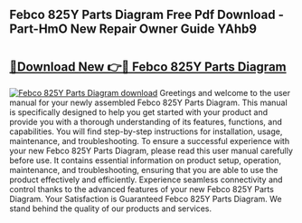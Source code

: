## Febco 825Y Parts Diagram Free Pdf Download - Part-HmO New Repair Owner Guide YAhb9

# <h2><a href="http://dfq5op.blite.top/?on=Febco+825Y+Parts+Diagram">🔗Download New 👉🔴 Febco 825Y Parts Diagram</a></h2>

[![Febco 825Y Parts Diagram download](https://i.imgur.com/lujVjoI.png)](http://dfq5op.blite.top/?on=Febco+825Y+Parts+Diagram)
Greetings and welcome to the user manual for your newly assembled Febco 825Y Parts Diagram. This manual is specifically designed to help you get started with your product and provide you with a thorough understanding of its features, functions, and capabilities. You will find step-by-step instructions for installation, usage, maintenance, and troubleshooting. To ensure a successful experience with your new Febco 825Y Parts Diagram, please read this user manual carefully before use. It contains essential information on product setup, operation, maintenance, and troubleshooting, ensuring that you are able to use the product effectively and efficiently. Experience seamless connectivity and control thanks to the advanced features of your new Febco 825Y Parts Diagram. Your Satisfaction is Guaranteed Febco 825Y Parts Diagram. We stand behind the quality of our products and services.
